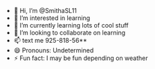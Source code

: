 - 👋 Hi, I’m @SmithaSL11
- 👀 I’m interested in learning
- 🌱 I’m currently learning lots of cool stuff
- 💞️ I’m looking to collaborate on learning
- 📫 text me 925-818-56**
- 😄 Pronouns: Undetermined
- ⚡ Fun fact: I may be fun depending on weather

<!---
SmithaSL11/SmithaSL11 is a ✨ special ✨ repository because its `README.md` (this file) appears on your GitHub profile.
You can click the Preview link to take a look at your changes.
--->
